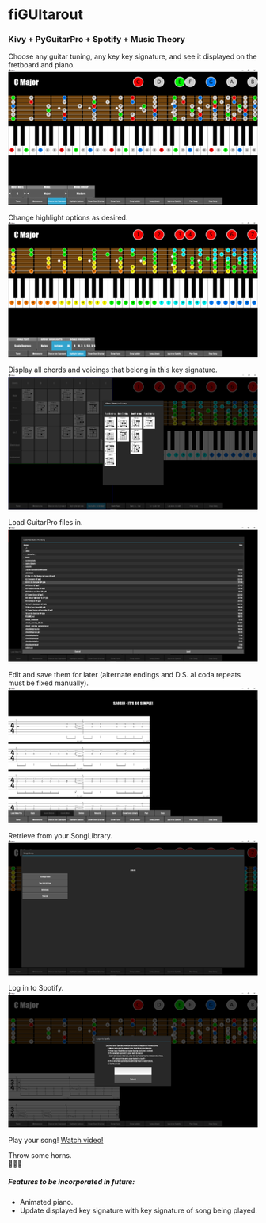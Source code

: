 # fiGUItarout

### Kivy + PyGuitarPro + Spotify + Music Theory

Choose any guitar tuning, any key key signature, and see it displayed on the fretboard and piano.
![](screenshots/screenshot1.png)


Change highlight options as desired.
![](screenshots/screenshot2.png)


Display all chords and voicings that belong in this key signature.
![](screenshots/screenshot3.png)


Load GuitarPro files in.
![](screenshots/screenshot4.png)


Edit and save them for later (alternate endings and D.S. al coda repeats must be fixed manually).
![](screenshots/screenshot5.png)


Retrieve from your SongLibrary.
![](screenshots/screenshot6.png)


Log in to Spotify.
![](screenshots/screenshot7.png)


Play your song!
[Watch video!](https://youtu.be/dUnz_vd1PNY)



Throw some horns.  
:metal::metal::metal:



##### Features to be incorporated in future:
- Animated piano.
- Update displayed key signature with key signature of song being played.  
